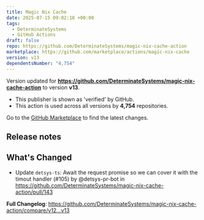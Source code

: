 ```yaml
---
title: Magic Nix Cache
date: 2025-07-15 09:02:18 +00:00
tags:
  - DeterminateSystems
  - GitHub Actions
draft: false
repo: https://github.com/DeterminateSystems/magic-nix-cache-action
marketplace: https://github.com/marketplace/actions/magic-nix-cache
version: v13
dependentsNumber: "4,754"
---
```



Version updated for **https://github.com/DeterminateSystems/magic-nix-cache-action** to version **v13**.
- This publisher is shown as 'verified' by GitHub.
- This action is used across all versions by **4,754** repositories.

Go to the [GitHub Marketplace](https://github.com/marketplace/actions/magic-nix-cache) to find the latest changes.

## Release notes

## What's Changed
* Update `detsys-ts`: Await the request promise so we can cover it with the timout handler (#105) by @detsys-pr-bot in https://github.com/DeterminateSystems/magic-nix-cache-action/pull/143


**Full Changelog**: https://github.com/DeterminateSystems/magic-nix-cache-action/compare/v12...v13
